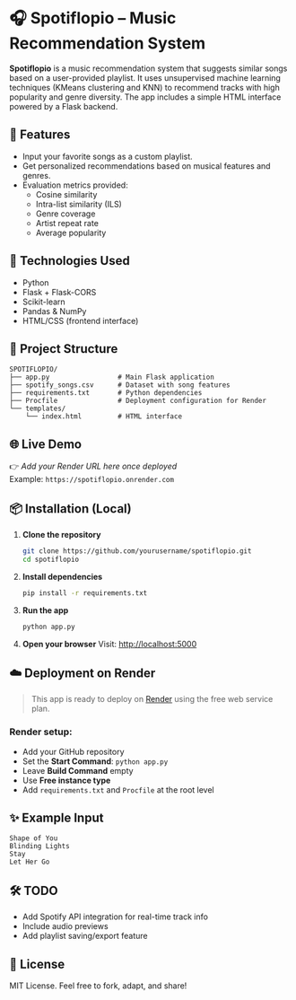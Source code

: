 # 🎧 Spotiflopio – Music Recommendation System

**Spotiflopio** is a music recommendation system that suggests similar songs based on a user-provided playlist. It uses unsupervised machine learning techniques (KMeans clustering and KNN) to recommend tracks with high popularity and genre diversity. The app includes a simple HTML interface powered by a Flask backend.

## 🚀 Features

- Input your favorite songs as a custom playlist.
- Get personalized recommendations based on musical features and genres.
- Evaluation metrics provided:
  - Cosine similarity
  - Intra-list similarity (ILS)
  - Genre coverage
  - Artist repeat rate
  - Average popularity

## 🧠 Technologies Used

- Python
- Flask + Flask-CORS
- Scikit-learn
- Pandas & NumPy
- HTML/CSS (frontend interface)

## 📁 Project Structure

```
SPOTIFLOPIO/
├── app.py                 # Main Flask application
├── spotify_songs.csv      # Dataset with song features
├── requirements.txt       # Python dependencies
├── Procfile               # Deployment configuration for Render
└── templates/
    └── index.html         # HTML interface
```

## 🌐 Live Demo

👉 _Add your Render URL here once deployed_  
Example: `https://spotiflopio.onrender.com`

## 📦 Installation (Local)

1. **Clone the repository**
   ```bash
   git clone https://github.com/yourusername/spotiflopio.git
   cd spotiflopio
   ```

2. **Install dependencies**
   ```bash
   pip install -r requirements.txt
   ```

3. **Run the app**
   ```bash
   python app.py
   ```

4. **Open your browser**
   Visit: [http://localhost:5000](http://localhost:5000)

## ☁️ Deployment on Render

> This app is ready to deploy on [Render](https://render.com) using the free web service plan.

### Render setup:
- Add your GitHub repository
- Set the **Start Command**: `python app.py`
- Leave **Build Command** empty
- Use **Free instance type**
- Add `requirements.txt` and `Procfile` at the root level

## ✨ Example Input

```
Shape of You
Blinding Lights
Stay
Let Her Go
```

## 🛠 TODO

- Add Spotify API integration for real-time track info
- Include audio previews
- Add playlist saving/export feature

## 📄 License

MIT License. Feel free to fork, adapt, and share!
